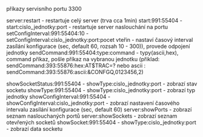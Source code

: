 ﻿příkazy servisního portu 3300

server:restart                                       -  restartuje celý server (trva cca 1min)
start:991:55404      - start:cislo_jednotky:port     -  restartuje server naslouchání na portu
setConfigInterval:991:55404:10  - setConfigInterval:cislo_jednotky:port:pocet vteřin - nastaví časový interval zasílání konfigurace (sec, default 60, rozsah 10 - 300)), provede odpojení jednotky
sendCommand:991:55404:type:command                   - typy(ascii,hex), command příkaz, pošle příkaz na vybranou jednotku (přiklad: sendCommand:393:55876:hex:AT$TRAC=? nebo ascii : sendCommand:393:55876:ascii:&CONFGQ,0123456,2)

showSocketStatus:991:55404   - showType:cislo_jednotky:port  -  zobrazí stav socketu
showType:991:55404   - showType:cislo_jednotky:port  -  zobrazí typ jednotky
showConfigInterval:991:55404    - showConfigInterval:cislo_jednotky:port - zobrazí nastavení časového intervalu zasílání konfigurace (sec, default 60) 
server:showPorts                                     -  zobrazí seznam naslouchaných portů
server:showSockets                                   -  zobrazí seznam otevřených socketů
showSocket:991:55404   - showType:cislo_jednotky:port  -  zobrazí data socketu 

